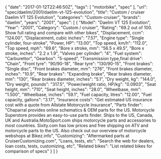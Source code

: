 {
    "date": "2017-01-12T22:46:50Z",
    "tags": [
        "motorbike",
        "spec"
    ],
    "url": "spec\/daelim\/2001\/daelim-vt-125-evolution",
    "title": "Custom \/ cruiser Daelim VT 125 Evolution",
    "categories": "Custom-cruiser",
    "brands": "daelim",
    "years": "2001",
    "spec": [
        {
            "Model": "Daelim VT 125 Evolution",
            "Year": "2001",
            "Category": "Custom \/ cruiser",
            "Rating": "69.2 out of 100. Show full rating and compare with other bikes",
            "Displacement, ccm": "124.00",
            "Displacement, cubic inches": "7.57",
            "Engine type": "Single cylinder, four-stroke",
            "Power, HP": "13.00",
            "Top speed, km\/h": "112.0",
            "Top speed, mph": "69.6",
            "Bore x stroke, mm": "56.5 x 49.5",
            "Bore x stroke, inches": "2.2 x 1.9",
            "Valves per cylinder": "4",
            "Fuel system": "Carburettor",
            "Gearbox": "5-speed",
            "Transmission type,final drive": "Chain",
            "Front tyre": "90\/90-18",
            "Rear tyre": "130\/90-15",
            "Front brakes": "Single disc",
            "Front brakes diameter, mm": "276",
            "Front brakes diameter, inches": "10.9",
            "Rear brakes": "Expanding brake",
            "Rear brakes diameter, mm": "130",
            "Rear brakes diameter, inches": "5.1",
            "Dry weight, kg": "144.0",
            "Dry weight, pounds": "317.5",
            "Power\/weight ratio, HP\/kg": "0.0903",
            "Seat height, mm": "710",
            "Seat height, inches": "28.0",
            "Wheelbase, mm": "1.500",
            "Wheelbase, inches": "59.1",
            "Fuel capacity, litres": "12.00",
            "Fuel capacity, gallons": "3.17",
            "Insurance costs": "Get estimated US insurance cost with a quote from Allstate Motorcycle Insurance",
            "Parts finder": "Chaparral provides online schematics & OEM parts for the US.   Motorcycle Superstore provides an easy-to-use parts finder. Ships to the US, Canada, UK and Australia.MotoSport.com ships motorcycle parts and accessories to most countries.    Sixity.com has low prices and free shipping on ATV and motorcycle parts to the US. Also check out our overview of motorcycle webshops at Bikez.info",
            "Customizing": "Aftermarked parts at CruiserCustomizing.com",
            "Loans, tests, etc": "Search the web for dealers, loan costs, tests, customizing, etc",
            "Related bikes": "List related bikes for comparison of specs"
        }
    ]
}
